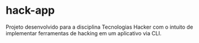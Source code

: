 # hack-app
Projeto desenvolvido para a disciplina Tecnologias Hacker com o intuito de implementar ferramentas de hacking em um aplicativo via CLI.
